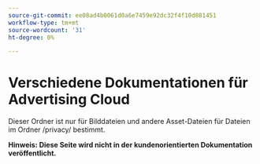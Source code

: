 ```yaml
---
source-git-commit: ee08ad4b0061d0a6e7459e92dc32f4f10d081451
workflow-type: tm+mt
source-wordcount: '31'
ht-degree: 0%

---
```

# Verschiedene Dokumentationen für Advertising Cloud

Dieser Ordner ist nur für Bilddateien und andere Asset-Dateien für Dateien im Ordner /privacy/ bestimmt.

**Hinweis: Diese Seite wird nicht in der kundenorientierten Dokumentation veröffentlicht.**
